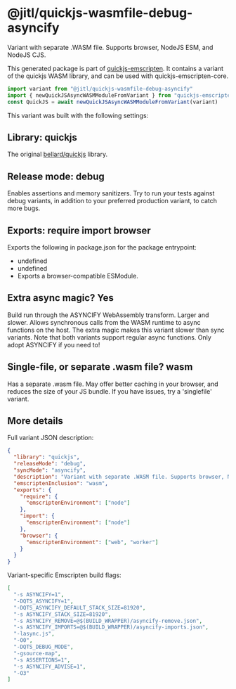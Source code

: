 # @jitl/quickjs-wasmfile-debug-asyncify

Variant with separate .WASM file. Supports browser, NodeJS ESM, and NodeJS CJS.

This generated package is part of [quickjs-emscripten](https://github.com/justjake/quickjs-emscripten).
It contains a variant of the quickjs WASM library, and can be used with quickjs-emscripten-core.

```typescript
import variant from "@jitl/quickjs-wasmfile-debug-asyncify"
import { newQuickJSAsyncWASMModuleFromVariant } from "quickjs-emscripten-core"
const QuickJS = await newQuickJSAsyncWASMModuleFromVariant(variant)
```

This variant was built with the following settings:

## Library: quickjs

The original [bellard/quickjs](https://github.com/bellard/quickjs) library.

## Release mode: debug

Enables assertions and memory sanitizers. Try to run your tests against debug variants, in addition to your preferred production variant, to catch more bugs.

## Exports: require import browser

Exports the following in package.json for the package entrypoint:

- undefined
- undefined
- Exports a browser-compatible ESModule.

## Extra async magic? Yes

Build run through the ASYNCIFY WebAssembly transform. Larger and slower. Allows synchronous calls from the WASM runtime to async functions on the host. The extra magic makes this variant slower than sync variants. Note that both variants support regular async functions. Only adopt ASYNCIFY if you need to!

## Single-file, or separate .wasm file? wasm

Has a separate .wasm file. May offer better caching in your browser, and reduces the size of your JS bundle. If you have issues, try a 'singlefile' variant.

## More details

Full variant JSON description:

```json
{
  "library": "quickjs",
  "releaseMode": "debug",
  "syncMode": "asyncify",
  "description": "Variant with separate .WASM file. Supports browser, NodeJS ESM, and NodeJS CJS.",
  "emscriptenInclusion": "wasm",
  "exports": {
    "require": {
      "emscriptenEnvironment": ["node"]
    },
    "import": {
      "emscriptenEnvironment": ["node"]
    },
    "browser": {
      "emscriptenEnvironment": ["web", "worker"]
    }
  }
}
```

Variant-specific Emscripten build flags:

```json
[
  "-s ASYNCIFY=1",
  "-DQTS_ASYNCIFY=1",
  "-DQTS_ASYNCIFY_DEFAULT_STACK_SIZE=81920",
  "-s ASYNCIFY_STACK_SIZE=81920",
  "-s ASYNCIFY_REMOVE=@$(BUILD_WRAPPER)/asyncify-remove.json",
  "-s ASYNCIFY_IMPORTS=@$(BUILD_WRAPPER)/asyncify-imports.json",
  "-lasync.js",
  "-O0",
  "-DQTS_DEBUG_MODE",
  "-gsource-map",
  "-s ASSERTIONS=1",
  "-s ASYNCIFY_ADVISE=1",
  "-O3"
]
```
